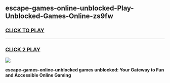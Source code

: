 
## escape-games-online-unblocked-Play-Unblocked-Games-Online-zs9fw
<h3>
<a href="https://premium76.site?title=escape-games-online-unblocked&ref=24A">CLICK TO PLAY</a></h3>
<hr>

<h3>
<a href="https://premium76.site?title=escape-games-online-unblocked&ref=24A">CLICK 2 PLAY</a>
  
</h3>

<a href="https://premium76.site?title=escape-games-online-unblocked&ref=24A"><img src="https://clearcache.store/games.png"></a>


**escape-games-online-unblocked games unblocked: Your Gateway to Fun and Accessible Online Gaming**
